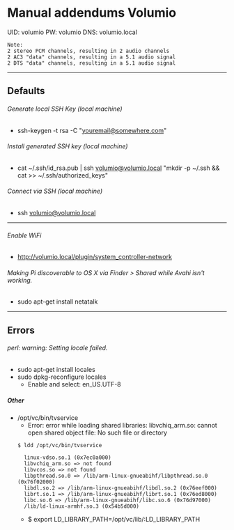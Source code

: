 # Manual addendums Volumio
UID: volumio     PW: volumio     DNS: volumio.local

```
Note:
2 stereo PCM channels, resulting in 2 audio channels
2 AC3 "data" channels, resulting in a 5.1 audio signal
2 DTS "data" channels, resulting in a 5.1 audio signal
```

-----

## Defaults

###### Generate local SSH Key (local machine)
- ssh-keygen -t rsa -C "youremail@somewhere.com"

###### Install generated SSH key  (local machine)
- cat ~/.ssh/id_rsa.pub | ssh volumio@volumio.local "mkdir -p ~/.ssh && cat >>  ~/.ssh/authorized_keys"

###### Connect via SSH (local machine)
- ssh volumio@volumio.local

-----

###### Enable WiFi
- http://volumio.local/plugin/system_controller-network

###### Making Pi discoverable to OS X via Finder > Shared while Avahi isn't working.
- sudo apt-get install netatalk

-----

## Errors 

###### perl: warning: Setting locale failed.
- sudo apt-get install locales
- sudo dpkg-reconfigure locales
  - Enable and select: en_US.UTF-8

##### Other
- /opt/vc/bin/tvservice
  - Error: error while loading shared libraries: libvchiq_arm.so: cannot open shared object file: No such file or directory
  ```
  $ ldd /opt/vc/bin/tvservice

	linux-vdso.so.1 (0x7ec0a000)
	libvchiq_arm.so => not found
	libvcos.so => not found
	libpthread.so.0 => /lib/arm-linux-gnueabihf/libpthread.so.0 (0x76f02000)
	libdl.so.2 => /lib/arm-linux-gnueabihf/libdl.so.2 (0x76eef000)
	librt.so.1 => /lib/arm-linux-gnueabihf/librt.so.1 (0x76ed8000)
	libc.so.6 => /lib/arm-linux-gnueabihf/libc.so.6 (0x76d97000)
	/lib/ld-linux-armhf.so.3 (0x54b5d000)
  ```
  - $ export LD_LIBRARY_PATH=/opt/vc/lib/:LD_LIBRARY_PATH
